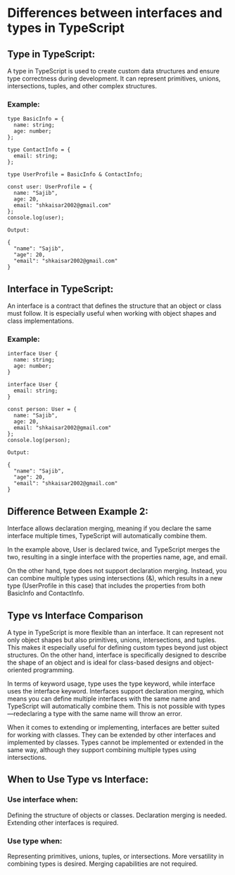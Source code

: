 # Differences between interfaces and types in TypeScript

## Type in TypeScript:

A type in TypeScript is used to create custom data structures and ensure type correctness during development. It can represent primitives, unions, intersections, tuples, and other complex structures.

### Example:

```
type BasicInfo = {
  name: string;
  age: number;
};

type ContactInfo = {
  email: string;
};

type UserProfile = BasicInfo & ContactInfo;

const user: UserProfile = {
  name: "Sajib",
  age: 20,
  email: "shkaisar2002@gmail.com"
};
console.log(user);

Output:

{
  "name": "Sajib",
  "age": 20,
  "email": "shkaisar2002@gmail.com"
}
```
## Interface in TypeScript:

An interface is a contract that defines the structure that an object or class must follow. It is especially useful when working with object shapes and class implementations.

### Example: 
```
interface User {
  name: string;
  age: number;
}

interface User {
  email: string;
}

const person: User = {
  name: "Sajib",
  age: 20,
  email: "shkaisar2002@gmail.com"
};
console.log(person);

Output:

{
  "name": "Sajib",
  "age": 20,
  "email": "shkaisar2002@gmail.com"
}
```
## Difference Between Example 2:

Interface allows declaration merging, meaning if you declare the same interface multiple times, TypeScript will automatically combine them.

In the example above, User is declared twice, and TypeScript merges the two, resulting in a single interface with the properties name, age, and email.

On the other hand, type does not support declaration merging. Instead, you can combine multiple types using intersections (&), which results in a new type (UserProfile in this case) that includes the properties from both BasicInfo and ContactInfo.


## Type vs Interface Comparison

A type in TypeScript is more flexible than an interface. It can represent not only object shapes but also primitives, unions, intersections, and tuples. This makes it especially useful for defining custom types beyond just object structures. On the other hand, interface is specifically designed to describe the shape of an object and is ideal for class-based designs and object-oriented programming.

In terms of keyword usage, type uses the type keyword, while interface uses the interface keyword. Interfaces support declaration merging, which means you can define multiple interfaces with the same name and TypeScript will automatically combine them. This is not possible with types—redeclaring a type with the same name will throw an error.

When it comes to extending or implementing, interfaces are better suited for working with classes. They can be extended by other interfaces and implemented by classes. Types cannot be implemented or extended in the same way, although they support combining multiple types using intersections.


## When to Use Type vs Interface:

### Use interface when:

Defining the structure of objects or classes.
Declaration merging is needed.
Extending other interfaces is required.

### Use type when:

Representing primitives, unions, tuples, or intersections.
More versatility in combining types is desired.
Merging capabilities are not required.


